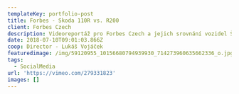 ```yaml
---
templateKey: portfolio-post
title: Forbes - Skoda 110R vs. R200
client: Forbes Czech
description: Videoreportáž pro Forbes Czech a jejich srovnání vozidel Škoda 110R a R200.
date: 2018-07-10T09:01:03.866Z
coop: Director - Lukáš Vojáček
featuredimage: /img/59120955_10156680794939930_714273960635662336_o.jpg
tags:
  - SocialMedia
url: 'https://vimeo.com/279331823'
images: []
---
```


